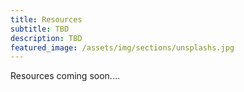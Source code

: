 ```yaml
---
title: Resources
subtitle: TBD
description: TBD
featured_image: /assets/img/sections/unsplashs.jpg
---
```


Resources coming soon....